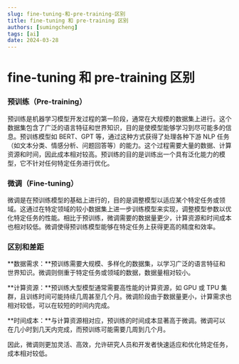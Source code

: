 ```yaml
---
slug: fine-tuning-和-pre-training-区别
title: fine-tuning 和 pre-training 区别
authors: [sumingcheng]
tags: [ai]
date: 2024-03-28
---
```


# fine-tuning 和 pre-training 区别

### 预训练（Pre-training）

预训练是机器学习模型开发过程的第一阶段，通常在大规模的数据集上进行。这个数据集包含了广泛的语言特征和世界知识，目的是使模型能够学习到尽可能多的信息。预训练模型如 BERT、GPT 等，通过这种方式获得了处理各种下游 NLP 任务（如文本分类、情感分析、问题回答等）的能力。这个过程需要大量的数据、计算资源和时间，因此成本相对较高。预训练的目的是训练出一个具有泛化能力的模型，它不针对任何特定任务进行优化。

### 微调（Fine-tuning）

微调是在预训练模型的基础上进行的，目的是调整模型以适应某个特定任务或领域。这通过在特定领域的较小数据集上进一步训练模型来实现，调整模型参数以优化特定任务的性能。相比于预训练，微调需要的数据量更少，计算资源和时间成本也相对较低。微调使得预训练模型能够在特定任务上获得更高的精度和效率。

### 区别和差距

**数据需求：**预训练需要大规模、多样化的数据集，以学习广泛的语言特征和世界知识。微调则侧重于特定任务或领域的数据，数据量相对较小。

**计算资源：**预训练大型模型通常需要高性能的计算资源，如 GPU 或 TPU 集群，且训练时间可能持续几周甚至几个月。微调阶段由于数据量更小，计算需求也相对较低，可以在较短的时间内完成。

**时间成本：**与计算资源相对应，预训练的时间成本显著高于微调。微调可以在几小时到几天内完成，而预训练可能需要几周到几个月。

因此，微调则更加灵活、高效，允许研究人员和开发者快速适应和优化特定任务，成本相对较低。
